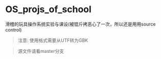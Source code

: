 # OS_projs_of_school
滑稽的玩具操作系统实验与课设(被锟斤拷恶心了一次，所以还是用用source control)
> 注意: 使用格式需要从UTF转为GBK

> 源文件请看master分支
